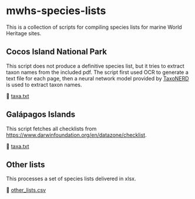 # mwhs-species-lists

This is a collection of scripts for compiling species lists for marine World Heritage sites.

## Cocos Island National Park

This script does not produce a definitive species list, but it tries to extract taxon names from the included pdf. The script first used OCR to generate a text file for each page, then a neural network model provided by [TaxoNERD](https://github.com/nleguillarme/taxonerd) is used to extract taxon names.

:paperclip:	[taxa.txt](cocos_island/taxa.txt)

## Galápagos Islands

This script fetches all checklists from https://www.darwinfoundation.org/en/datazone/checklist.

:paperclip:	[taxa.txt](galapagos/taxa.txt)

## Other lists

This processes a set of species lists delivered in xlsx.

:paperclip:	[other_lists.csv](others/other_lists.csv)

